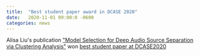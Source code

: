 ```yaml
---
title:  "Best student paper award in DCASE 2020"
date:   2020-11-01 09:00:0 -0600
categories: news 
---
```

Alisa Liu's publication ["Model Selection for Deep Audio Source Separation via Clustering Analysis"](/publications) won [best student paper at DCASE2020](http://dcase.community/articles/dcase2020-best-paper-awards)
